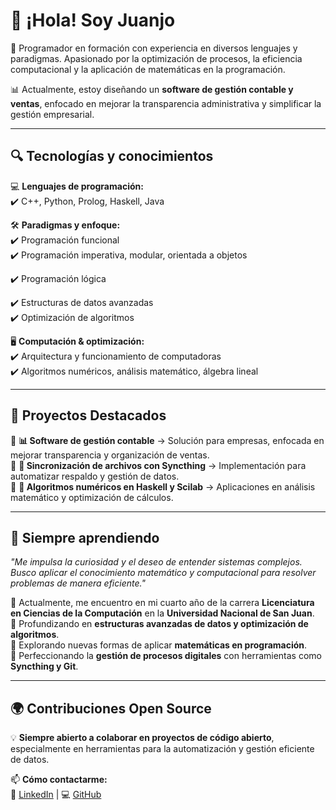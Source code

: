 # 👋 ¡Hola! Soy Juanjo  
🚀 Programador en formación con experiencia en diversos lenguajes y paradigmas. Apasionado por la optimización de procesos, la eficiencia computacional y la aplicación de matemáticas en la programación.  

📊 Actualmente, estoy diseñando un **software de gestión contable y ventas**, enfocado en mejorar la transparencia administrativa y simplificar la gestión empresarial.  

---

## 🔍 **Tecnologías y conocimientos**  
💻 **Lenguajes de programación:**  
✔️ C++, Python, Prolog, Haskell, Java  

🛠️ **Paradigmas y enfoque:**  
✔️ Programación funcional  
✔️ Programación imperativa, modular, orientada a objetos

✔️ Programación lógica

✔️ Estructuras de datos avanzadas  
✔️ Optimización de algoritmos

🖥️ **Computación & optimización:**  
✔️ Arquitectura y funcionamiento de computadoras  
✔️ Algoritmos numéricos, análisis matemático, álgebra lineal  

---

## 📂 **Proyectos Destacados**  
🔹 **📊 Software de gestión contable** → Solución para empresas, enfocada en mejorar transparencia y organización de ventas.  
🔹 **🔄 Sincronización de archivos con Syncthing** → Implementación para automatizar respaldo y gestión de datos.  
🔹 **📐 Algoritmos numéricos en Haskell y Scilab** → Aplicaciones en análisis matemático y optimización de cálculos.  

---

## 🚀 **Siempre aprendiendo**  
*"Me impulsa la curiosidad y el deseo de entender sistemas complejos. Busco aplicar el conocimiento matemático y computacional para resolver problemas de manera eficiente."*  

🔹 Actualmente, me encuentro en mi cuarto año de la carrera **Licenciatura en Ciencias de la Computación** en la **Universidad Nacional de San Juan**.  
🔹 Profundizando en **estructuras avanzadas de datos y optimización de algoritmos**.  
🔹 Explorando nuevas formas de aplicar **matemáticas en programación**.  
🔹 Perfeccionando la **gestión de procesos digitales** con herramientas como **Syncthing y Git**.  

---

## 🌍 **Contribuciones Open Source**  
💡 **Siempre abierto a colaborar en proyectos de código abierto**, especialmente en herramientas para la automatización y gestión eficiente de datos.  

📫 **Cómo contactarme:**  
🔗 [LinkedIn](https://www.linkedin.com/in/juanjose-caputo/) | 💻 [GitHub](https://github.com/juanjose27capu) 

